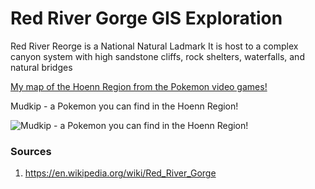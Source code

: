 <!-- Heading 1 -->
# Red River Gorge GIS Exploration

<!-- Pharagraph 1 -->
Red River Reorge is a National Natural Ladmark
It is host to a complex canyon system with high sandstone cliffs, rock shelters, waterfalls, and natural bridges

<!-- Link to web page -->
[My map of the Hoenn Region from the Pokemon video games!](https://bulbapedia.bulbagarden.net/wiki/File:Hoenn_ORAS.png)

<!-- Heading 1 -->
Mudkip - a Pokemon you can find in the Hoenn Region!
<!-- Display PNG image from a different server. Notice the exclamation mark ! -->
![Mudkip - a Pokemon you can find in the Hoenn Region!](https://upload.wikimedia.org/wikipedia/en/2/22/Pok%C3%A9mon_Mudkip_art.png)

<!-- 
    This is a comment. The above line grabs a PNG from a URL and will display it as an image. The "Mudkip - a Pokemon you can find in the Hoenn Region!" text inside the brackets is called an Alt property and is used in case the image is corrupted or for browsers that don't display images (they exist). 
-->

<!-- Heading 3 -->
### Sources
1. https://en.wikipedia.org/wiki/Red_River_Gorge